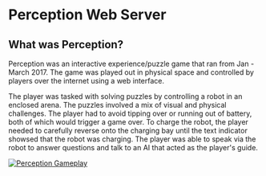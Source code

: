 # Perception Web Server

## What was Perception?

Perception was an interactive experience/puzzle game that ran from Jan - March 2017. The game was played out in physical space and controlled by players over the internet using a web interface. 

The player was tasked with solving puzzles by controlling a robot in an enclosed arena. The puzzles involved a mix of visual and physical challenges. The player had to avoid tipping over or running out of battery, both of which would trigger a game over. To charge the robot, the player needed to carefully reverse onto the charging bay until the text indicator showsed that the robot was charging. The player was able to speak via the robot to answer questions and talk to an AI that acted as the player's guide.

[![Perception Gameplay](http://i.imgur.com/kgweq0N.png)](https://www.youtube.com/watch?v=QvF3duy8COs&feature=youtu.be&t=1s "Perception Gameplay")
